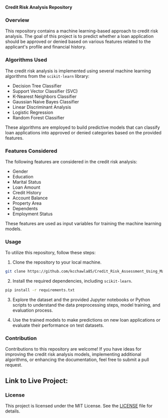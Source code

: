 **Credit Risk Analysis Repository**

### Overview

This repository contains a machine learning-based approach to credit risk analysis. The goal of this project is to predict whether a loan application should be approved or denied based on various features related to the applicant's profile and financial history. 

### Algorithms Used

The credit risk analysis is implemented using several machine learning algorithms from the `scikit-learn` library:

- Decision Tree Classifier
- Support Vector Classifier (SVC)
- K-Nearest Neighbors Classifier
- Gaussian Naive Bayes Classifier
- Linear Discriminant Analysis
- Logistic Regression
- Random Forest Classifier

These algorithms are employed to build predictive models that can classify loan applications into approved or denied categories based on the provided features.

### Features Considered

The following features are considered in the credit risk analysis:

- Gender
- Education
- Marital Status
- Loan Amount
- Credit History
- Account Balance
- Property Area
- Dependents
- Employment Status

These features are used as input variables for training the machine learning models.

### Usage

To utilize this repository, follow these steps:

1. Clone the repository to your local machine.

```bash
git clone https://github.com/kcchawla85/Credit_Risk_Assessment_Using_Machine_Learning
```

2. Install the required dependencies, including `scikit-learn`.

```bash
pip install -r requirements.txt
```

3. Explore the dataset and the provided Jupyter notebooks or Python scripts to understand the data preprocessing steps, model training, and evaluation process.

4. Use the trained models to make predictions on new loan applications or evaluate their performance on test datasets.

### Contribution

Contributions to this repository are welcome! If you have ideas for improving the credit risk analysis models, implementing additional algorithms, or enhancing the documentation, feel free to submit a pull request.

## Link to Live Project: 

### License

This project is licensed under the MIT License. See the [LICENSE](LICENSE) file for details.
